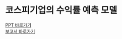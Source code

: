 # 코스피기업의 수익률 예측 모델

[PPT 바로가기](https://github.com/1izzy/Univ/blob/main/Kospi%EA%B8%B0%EC%97%85%EC%88%98%EC%9D%B5%EB%A5%A0%EC%98%88%EC%B8%A1/%ED%86%B5%EA%B3%84%EB%B6%84%EC%84%9D%EC%8B%A4%EC%8A%B5%20%EC%A4%91%EA%B0%84%ED%94%84%EB%A1%9C%EC%A0%9D%ED%8A%B8_1%EC%A1%B0.pdf)  
[보고서 바로가기](https://github.com/1izzy/Univ/blob/main/Kospi%EA%B8%B0%EC%97%85%EC%88%98%EC%9D%B5%EB%A5%A0%EC%98%88%EC%B8%A1/Kospi%EA%B8%B0%EC%97%85%EC%9D%98%20%EC%88%98%EC%9D%B5%EB%A5%A0%20%EC%98%88%EC%B8%A1_%EB%B3%B4%EA%B3%A0%EC%84%9C.pdf)
